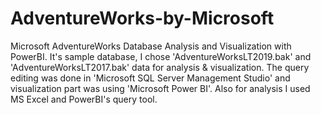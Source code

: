 # AdventureWorks-by-Microsoft
Microsoft AdventureWorks Database Analysis and Visualization with PowerBI. It's sample database, I chose 'AdventureWorksLT2019.bak' and 'AdventureWorksLT2017.bak' data for analysis & visualization. The query editing was done in 'Microsoft SQL Server Management Studio' and visualization part was using 'Microsoft Power BI'. Also for analysis I used MS Excel and PowerBI's query tool.
